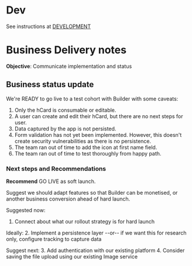 # Dev 

See instructions at [DEVELOPMENT](./DEVELOPMENT.md)


# Business Delivery notes 

**Objective**: Communicate implementation and status

## Business status update

We're READY to go live to a test cohort with Builder with some caveats:

1. Only the hCard is consumable or editable.
2. A user can create and edit their hCard, but there are no next steps for user.
3. Data captured by the app is not persisted.
4. Form validation has not yet been implemented. However, this doesn't create security vulnerabilities as there is no persistence. 
5. The team ran out of time to add the icon at first name field.
6. The team ran out of time to test thoroughly from happy path.

### Next steps and Recommendations

**Recommend** GO LIVE as soft launch.

Suggest we should adapt features so that Builder can be monetised, or another business conversion ahead of hard launch.

Suggested now:
1. Connect about what our rollout strategy is for hard launch

Ideally:
2. Implement a persistence layer --or-- if we want this for research only, configure tracking to capture data

Suggest next:
3. Add authentication with our existing platform
4. Consider saving the file upload using our existing Image service
